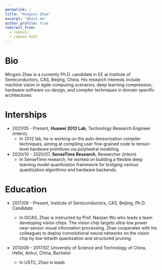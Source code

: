 ```yaml
---
permalink: /
title: "Mingxin Zhao"
excerpt: "About me"
author_profile: true
redirect_from: 
  - /about/
  - /about.html
---
```


Bio
======
Mingxin Zhao is a currently Ph.D. candidate in EE at Institute of Semiconductors, CAS, Beijing, China. His research interests include machine vision in egde computing scenarios, deep learning compression, hardware-software co-design, and compiler techniques in domain specific architectures.

Interships
======
- 2021/05 - Present, **Huawei 2012 Lab**, Technology Research Engineer (intern).
  - In 2012 lab, he is working on the auto-tensorization compiler techniques, aiming at compiling user fine-grained code to tensor-level hardware primitives via polyhedral modeling.
- 2020/10 - 2020/07, **SenseTime Research**, Researcher (intern)
  - In SenseTime research, he worked on building a flexible deep learning model quantization framework for bridging various quantization algorithms and hardware backends.

Education
======
- 2017/09 - Present, Institute of Semiconductors, CAS, Beijing, Ph.D. Candidate
  - In ISCAS, Zhao is instructed by Prof. Nanjian Wu who leads a team developing vision chips. The vision chip targets ultra-low power near-sensor visual information processing. Zhao cooperates with his colleagues to deploy convolutional neural networks on the vision chip by low-bitwith quantization and structured pruning.

- 2013/09 - 2017/07, University of Science and Technology of China, Hefei, Anhui, China, Bachelor
  - In USTC, Zhao is leads


